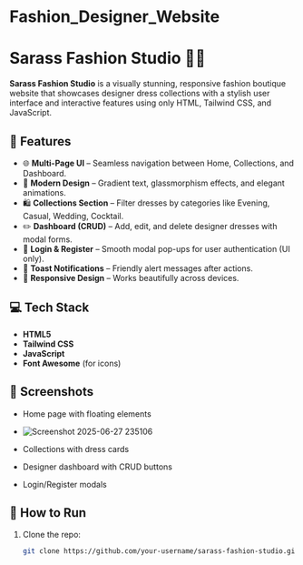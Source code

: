 # Fashion_Designer_Website
# Sarass Fashion Studio 👗✨

**Sarass Fashion Studio** is a visually stunning, responsive fashion boutique website that showcases designer dress collections with a stylish user interface and interactive features using only HTML, Tailwind CSS, and JavaScript.

## 🌟 Features

- 🌐 **Multi-Page UI** – Seamless navigation between Home, Collections, and Dashboard.
- 💅 **Modern Design** – Gradient text, glassmorphism effects, and elegant animations.
- 🛍️ **Collections Section** – Filter dresses by categories like Evening, Casual, Wedding, Cocktail.
- ✏️ **Dashboard (CRUD)** – Add, edit, and delete designer dresses with modal forms.
- 🔐 **Login & Register** – Smooth modal pop-ups for user authentication (UI only).
- 🔔 **Toast Notifications** – Friendly alert messages after actions.
- 📱 **Responsive Design** – Works beautifully across devices.

## 💻 Tech Stack

- **HTML5**
- **Tailwind CSS**
- **JavaScript**
- **Font Awesome** (for icons)

## 📸 Screenshots

- Home page with floating elements
- ![Screenshot 2025-06-27 235106](https://github.com/user-attachments/assets/d33b3126-39d8-4d68-b663-a575c575dbe7)

- Collections with dress cards
- Designer dashboard with CRUD buttons
- Login/Register modals

## 🚀 How to Run

1. Clone the repo:
   ```bash
   git clone https://github.com/your-username/sarass-fashion-studio.git

